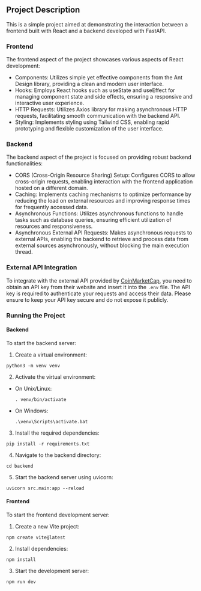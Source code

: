 ## Project Description

This is a simple project aimed at demonstrating the interaction between a frontend built with React and a backend
developed with FastAPI.

### Frontend

The frontend aspect of the project showcases various aspects of React development:

- Components: Utilizes simple yet effective components from the Ant Design library, providing a clean and modern user
  interface.
- Hooks: Employs React hooks such as useState and useEffect for managing component state and side effects, ensuring a
  responsive and interactive user experience.
- HTTP Requests: Utilizes Axios library for making asynchronous HTTP requests, facilitating smooth communication with
  the backend API.
- Styling: Implements styling using Tailwind CSS, enabling rapid prototyping and flexible customization of the user
  interface.

### Backend

The backend aspect of the project is focused on providing robust backend functionalities:

- CORS (Cross-Origin Resource Sharing) Setup: Configures CORS to allow cross-origin requests, enabling interaction with
  the frontend application hosted on a different domain.
- Caching: Implements caching mechanisms to optimize performance by reducing the load on external resources and
  improving response times for frequently accessed data.
- Asynchronous Functions: Utilizes asynchronous functions to handle tasks such as database queries, ensuring efficient
  utilization of resources and responsiveness.
- Asynchronous External API Requests: Makes asynchronous requests to external APIs, enabling the backend to retrieve and
  process data from external sources asynchronously, without blocking the main execution thread.

### External API Integration

To integrate with the external API provided by [CoinMarketCap](https://coinmarketcap.com), you need to obtain an API key from their website and insert it into the `.env` file. The API key is required to authenticate your requests and access their data. Please ensure to keep your API key secure and do not expose it publicly.
 
### Running the Project

#### Backend

To start the backend server:

1. Create a virtual environment:

```
python3 -m venv venv
```

2. Activate the virtual environment:

- On Unix/Linux:
  ```
  . venv/bin/activate
  ```
- On Windows:
  ```
  .\venv\Scripts\activate.bat
  ```

3. Install the required dependencies:
```
pip install -r requirements.txt
```
   
4. Navigate to the backend directory:
```
cd backend
```
  
5. Start the backend server using uvicorn:
```
uvicorn src.main:app --reload
```


#### Frontend

To start the frontend development server:

1. Create a new Vite project:
```
npm create vite@latest
```

2. Install dependencies:
```
npm install
```
3. Start the development server:
```
npm run dev
 ```
